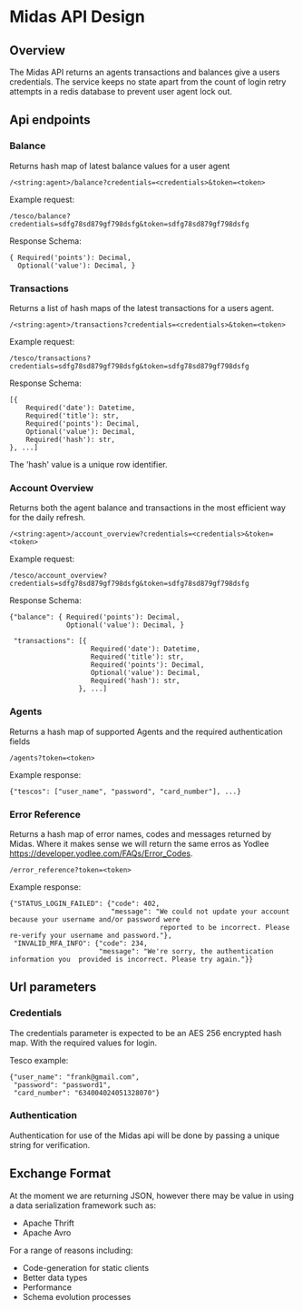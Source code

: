# Midas API Design

## Overview

The Midas API returns an agents transactions and balances give a users credentials. The service keeps no state apart
from the count of login retry attempts in a redis database to prevent user agent lock out.

## Api endpoints

### Balance

Returns hash map of latest balance values for a user agent

    /<string:agent>/balance?credentials=<credentials>&token=<token>

Example request:

    /tesco/balance?credentials=sdfg78sd879gf798dsfg&token=sdfg78sd879gf798dsfg

Response Schema:
    
    { Required('points'): Decimal,
      Optional('value'): Decimal, }

### Transactions

Returns a list of hash maps of the latest transactions for a users agent.

    /<string:agent>/transactions?credentials=<credentials>&token=<token>

Example request:

    /tesco/transactions?credentials=sdfg78sd879gf798dsfg&token=sdfg78sd879gf798dsfg

Response Schema:

    [{
        Required('date'): Datetime,
        Required('title'): str,
        Required('points'): Decimal,
        Optional('value'): Decimal,
        Required('hash'): str,
    }, ...]

The 'hash' value is a unique row identifier.

### Account Overview

Returns both the agent balance and transactions in the most efficient way for the daily refresh.

    /<string:agent>/account_overview?credentials=<credentials>&token=<token>

Example request:

    /tesco/account_overview?credentials=sdfg78sd879gf798dsfg&token=sdfg78sd879gf798dsfg

Response Schema:

    {"balance": { Required('points'): Decimal,
                  Optional('value'): Decimal, }
                  
     "transactions": [{
                        Required('date'): Datetime,
                        Required('title'): str,
                        Required('points'): Decimal,
                        Optional('value'): Decimal,
                        Required('hash'): str,
                     }, ...]


### Agents

Returns a hash map of supported Agents and the required authentication fields

    /agents?token=<token>

Example response:

    {"tescos": ["user_name", "password", "card_number"], ...}

### Error Reference

Returns a hash map of error names, codes and messages returned by Midas. Where it makes sense we will return the same erros 
as Yodlee https://developer.yodlee.com/FAQs/Error_Codes.

    /error_reference?token=<token>

Example response:

    {"STATUS_LOGIN_FAILED": {"code": 402,
                             "message": "We could not update your account because your username and/or password were
                                         reported to be incorrect. Please re-verify your username and password."},
     "INVALID_MFA_INFO": {"code": 234,
                          "message": "We're sorry, the authentication information you  provided is incorrect. Please try again."}}


## Url parameters

### Credentials

The credentials parameter is expected to be an AES 256 encrypted hash map. With the required values for login.
 
Tesco example:

    {"user_name": "frank@gmail.com",
     "password": "password1",
     "card_number": "634004024051328070"}

### Authentication

Authentication for use of the Midas api will be done by passing a unique string for verification.

## Exchange Format

At the moment we are returning JSON, however there may be value in using a data serialization framework such as:

* Apache Thrift
* Apache Avro

For a range of reasons including:

* Code-generation for static clients
* Better data types
* Performance
* Schema evolution processes



